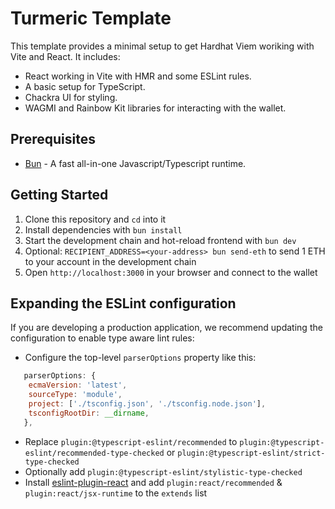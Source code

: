 # Turmeric Template

This template provides a minimal setup to get Hardhat Viem woriking with Vite and React. It includes:

- React working in Vite with HMR and some ESLint rules.
- A basic setup for TypeScript.
- Chackra UI for styling.
- WAGMI and Rainbow Kit libraries for interacting with the wallet.


## Prerequisites

- [Bun](https://bun.sh/) - A fast all-in-one Javascript/Typescript runtime.

## Getting Started

1. Clone this repository and `cd` into it
2. Install dependencies with `bun install`
3. Start the development chain and hot-reload frontend with `bun dev`
4. Optional: `RECIPIENT_ADDRESS=<your-address> bun send-eth` to send 1 ETH to your account in the development chain
5. Open `http://localhost:3000` in your browser and connect to the wallet

## Expanding the ESLint configuration

If you are developing a production application, we recommend updating the configuration to enable type aware lint rules:

- Configure the top-level `parserOptions` property like this:

```js
   parserOptions: {
    ecmaVersion: 'latest',
    sourceType: 'module',
    project: ['./tsconfig.json', './tsconfig.node.json'],
    tsconfigRootDir: __dirname,
   },
```

- Replace `plugin:@typescript-eslint/recommended` to `plugin:@typescript-eslint/recommended-type-checked` or `plugin:@typescript-eslint/strict-type-checked`
- Optionally add `plugin:@typescript-eslint/stylistic-type-checked`
- Install [eslint-plugin-react](https://github.com/jsx-eslint/eslint-plugin-react) and add `plugin:react/recommended` & `plugin:react/jsx-runtime` to the `extends` list
